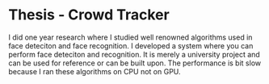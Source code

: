 # Thesis - Crowd Tracker

I did one year research where I studied well renowned algorithms used in face deteciton and face recognition. I developed a system where you can perform face deteciton and recognition. It is merely a university project and can be used for reference or can be built upon. The performance is bit slow because I ran these algorithms on CPU not on GPU. 


